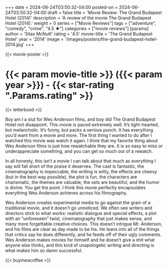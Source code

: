+++
date = 2024-06-24T03:50:32-04:00
posted-on = 2024-06-24T03:50:32-04:00
draft = false
title = 'Movie Review: The Grand Budapest Hotel (2014)'
description = 'A review of the movie The Grand Budapest Hotel (2014).'
weight = 0
series = ["Movie Reviews"]
tags = ["adventure", "comedy", "crime", "4.5 ★"]
categories = ["movie reviews"]
[params]
  author = 'Silas McNutt'
  rating = '4.5'
  movie-title = 'The Grand Budapest Hotel'
  year = '2014'
  image = '/images/posters/the-grand-budapest-hotel-2014.jpg'
+++

{{< movie-poster >}}

# {{< param movie-title >}} ({{< param year >}}) - {{< star-rating ".Params.rating" >}}

{{< letterboxd >}}

Boy am I a slut for Wes Anderson films, and boy did The Grand Budapest Hotel not disappoint. This movie is paced extremely well. It’s light-hearted, but melancholic. It’s funny, but packs a serious punch. It has everything you’d want from a movie and more. The first thing I wanted to do after I watched this movie was watch it again. I think that my favorite thing about Wes Anderson films is just how rewatchable they are. It is so easy to miss or underappreciate something, and you can get so much out of a rewatch.

In all honesty, this isn’t a movie I can talk about that much as everything I say will fall short of the praise it deserves. The cast is fantastic, the cinematography is impeccable, the writing is witty, the effects are cheesy (but in the best way possible), the plot is fun, the characters are charismatic, the themes are valuable, the sets are beautiful, and the humor is divine. You get the point. I think this movie perfectly encapsulates everything Wes Anderson achieves across his filmography.

Wes Anderson creates experimental media to go against the grain of a traditional movie, and it doesn’t go unnoticed. We often see writers and directors stick to what works: realistic dialogue and special effects, a plot with an “unforeseen” twist, cinematography that just makes sense, and many more forgettable creative choices. This doesn’t intrigue Mr. Anderson, and his films are clear as day made to be his. He leans into all of the things that critics say he does differently, and he feeds off of their ugly comments. Wes Anderson makes movies for himself and he doesn’t give a shit what anyone else thinks, and this kind of unapologetic writing and directing is what makes him so damn successful.

{{< buymeacoffee >}}

